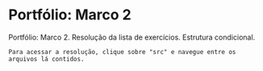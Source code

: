 # Portfólio: Marco 2

Portfólio: Marco 2. Resolução da lista de exercícios. Estrutura condicional.

```Para acessar a resolução, clique sobre "src" e navegue entre os arquivos lá contidos.```
